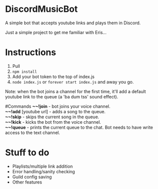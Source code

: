 # DiscordMusicBot
A simple bot that accepts youtube links and plays them in Discord.

Just a simple project to get me familiar with Eris...

# Instructions
1. Pull
2. `npm install`
3. Add your bot token to the top of index.js
4. `node index.js` or `forever start index.js` and away you go.

Note: when the bot joins a channel for the first time, it'll add a default youtube link to the queue (a 'ba dum tss' sound effect). 

#Commands
**~~!join** - bot joins your voice channel.  
**~~!add** [youtube url] - adds a song to the queue.  
**~~!skip** - skips the current song in the queue.  
**~~!kick** - kicks the bot from the voice channel.  
**~~!queue** - prints the current queue to the chat. Bot needs to have write access to the text channel.  

# Stuff to do
- Playlists/multiple link addition
- Error handling/sanity checking
- Guild config saving
- Other features
